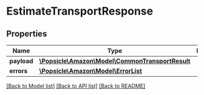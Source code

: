 # EstimateTransportResponse

## Properties
Name | Type | Description | Notes
------------ | ------------- | ------------- | -------------
**payload** | [**\Popsicle\Amazon\Model\CommonTransportResult**](CommonTransportResult.md) |  | [optional] 
**errors** | [**\Popsicle\Amazon\Model\ErrorList**](ErrorList.md) |  | [optional] 

[[Back to Model list]](../../README.md#documentation-for-models) [[Back to API list]](../../README.md#documentation-for-api-endpoints) [[Back to README]](../../README.md)

